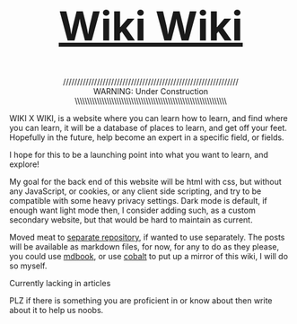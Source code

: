<!--<pre align="center">
     ▄▄        ▄                                      ▄▄        ▄
 ▄▄▄▄██▄▄▄▄    ██   ▄                             ▄▄▄▄██▄▄▄▄    ██   ▄
 █        █ ▄▄▄███▀▀             ▄▄█   ▀▄    ▄▀   █        █ ▄▄▄███▀▀             ▄▄█
 ▀        █     ██   ▄▄       ▄▄██▀▀     ▀▄▄▀     ▀        █     ██   ▄▄       ▄▄██▀▀
          █   ▄▄███▀▀▀   ▄▄▄████         ▄▀▀▄              █   ▄▄███▀▀▀   ▄▄▄████
       ▄▄█▀  ▀▀  ██      ▀▀▀  ██       ▄▀    ▀▄        ▄▄█▀  ▀▀  ██      ▀▀▀  ██
     ▀▀▀▀         ██          ██                     ▀▀▀▀         ██          ██
</pre>-->

<h1 align="center" style="font-size:72px"><a href="https://prex-aliya.github.io/index.html">Wiki Wiki</a></h1>
<p align="center">
//////////////////////////////////////////////////////////////<br>
WARNING: Under Construction<br>
\\\\\\\\\\\\\\\\\\\\\\\\\\\\\\\\\\\\\\\\\\\\\\\\\\\\\\\\\\\\\\
</p>


WIKI X WIKI, is a website where you can learn how to learn, and find where you
can learn, it will be a database of places to learn, and get off your feet.
Hopefully in the future, help become an expert in a specific field, or fields.

I hope for this to be a launching point into what you want to learn, and
explore!

My goal for the back end of this website will be html with css, but without any
JavaScript, or cookies, or any client side scripting, and try to be compatible
with some heavy privacy settings. Dark mode is default, if enough want light
mode then, I consider adding such, as a custom secondary website, but that would
be hard to maintain as current.


Moved meat to [separate repository](), if wanted to use separately. The posts
will be available as markdown files, for now, for any to do as they please, you
could use [mdbook](https://github.com/rust-lang/mdBook), or use
[cobalt](https://cobalt-org.github.io/) to put up a mirror of this wiki, I will
do so myself.

<!--
NOW WITH [COBALT](https://cobalt-org.github.io/)!
-->


Currently lacking in articles

PLZ if there is something you are proficient in or know about then write about
it to help us noobs.

<!-- -->
